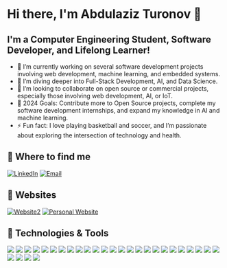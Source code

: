 # Hi there, I'm Abdulaziz Turonov 👋

## I'm a Computer Engineering Student, Software Developer, and Lifelong Learner!

- 🔭 I’m currently working on several software development projects involving web development, machine learning, and embedded systems.
- 🌱 I’m diving deeper into Full-Stack Development, AI, and Data Science.
- 👯 I’m looking to collaborate on open source or commercial projects, especially those involving web development, AI, or IoT.
- 🥅 2024 Goals: Contribute more to Open Source projects, complete my software development internships, and expand my knowledge in AI and machine learning.
- ⚡ Fun fact: I love playing basketball and soccer, and I’m passionate about exploring the intersection of technology and health.

## 💼 Where to find me
[![LinkedIn](https://img.shields.io/badge/-Abdulaziz%20Turonov-blue?style=flat-square&logo=Linkedin&logoColor=white&link=https://www.linkedin.com/in/abdulaziz-turonov-63ab3a260/)](https://www.linkedin.com/in/abdulaziz-turonov-63ab3a260/)
[![Email](https://img.shields.io/badge/-Email-D14836?style=flat-square&logo=Gmail&logoColor=white&link=mailto:aturonov@mun.ca)](mailto:aturonov@mun.ca)

## 🔗 Websites
[![Website2](https://img.shields.io/badge/-CarbonRepay-22D3FA?style=flat-square&logo=Website&logoColor=white&link=https://abdultur.github.io/CarbonRepay/)]([https://abdultur.github.io/CarbonRepay/](https://carbonrepay-bb68f998cf59.herokuapp.com/))
[![Personal Website](https://img.shields.io/badge/-abdulturonov.ca-000000?style=flat-square&logo=Website&logoColor=white&link=https://abdulturonov.ca)](https://abdulturonov.ca)

## 🔧 Technologies & Tools
![](https://img.shields.io/badge/Code-Java-informational?style=flat&logo=java&logoColor=white&color=2bbc8a)
![](https://img.shields.io/badge/Code-Python-informational?style=flat&logo=python&logoColor=white&color=2bbc8a)
![](https://img.shields.io/badge/Code-C/C++-informational?style=flat&logo=cplusplus&logoColor=white&color=2bbc8a)
![](https://img.shields.io/badge/Code-C%23-informational?style=flat&logo=csharp&logoColor=white&color=2bbc8a)
![](https://img.shields.io/badge/Code-SQL-informational?style=flat&logo=postgresql&logoColor=white&color=2bbc8a)
![](https://img.shields.io/badge/Code-JavaScript/TypeScript-informational?style=flat&logo=javascript&logoColor=white&color=2bbc8a)
![](https://img.shields.io/badge/Code-HTML/CSS-informational?style=flat&logo=html5&logoColor=white&color=2bbc8a)
![](https://img.shields.io/badge/Code-XML-informational?style=flat&logo=xml&logoColor=white&color=2bbc8a)
![](https://img.shields.io/badge/Code-MATLAB-informational?style=flat&logo=mathworks&logoColor=white&color=2bbc8a)
![](https://img.shields.io/badge/Code-VHDL/Verilog-informational?style=flat&logo=verilog&logoColor=white&color=2bbc8a)
![](https://img.shields.io/badge/Framework-React-informational?style=flat&logo=react&logoColor=white&color=2bbc8a)
![](https://img.shields.io/badge/Framework-Vue-informational?style=flat&logo=vue.js&logoColor=white&color=2bbc8a)
![](https://img.shields.io/badge/Framework-Node.js/Express-informational?style=flat&logo=node.js&logoColor=white&color=2bbc8a)
![](https://img.shields.io/badge/Framework-.NET-informational?style=flat&logo=dotnet&logoColor=white&color=2bbc8a)
![](https://img.shields.io/badge/Framework-Flask/Django-informational?style=flat&logo=flask&logoColor=white&color=2bbc8a)
![](https://img.shields.io/badge/Framework-FastAPI-informational?style=flat&logo=fastapi&logoColor=white&color=2bbc8a)
![](https://img.shields.io/badge/Framework-Android_SDK-informational?style=flat&logo=android&logoColor=white&color=2bbc8a)
![](https://img.shields.io/badge/Framework-PostgreSQL/SQLite-informational?style=flat&logo=postgresql&logoColor=white&color=2bbc8a)
![](https://img.shields.io/badge/Framework-Pandas/NumPy-informational?style=flat&logo=pandas&logoColor=white&color=2bbc8a)
![](https://img.shields.io/badge/Tools-Git/GitHub-informational?style=flat&logo=git&logoColor=white&color=2bbc8a)
![](https://img.shields.io/badge/Tools-Docker-informational?style=flat&logo=docker&logoColor=white&color=2bbc8a)
![](https://img.shields.io/badge/Tools-Qt-informational?style=flat&logo=qt&logoColor=white&color=2bbc8a)
![](https://img.shields.io/badge/Tools-Bash-informational?style=flat&logo=gnubash&logoColor=white&color=2bbc8a)
![](https://img.shields.io/badge/Tools-Linux-informational?style=flat&logo=linux&logoColor=white&color=2bbc8a)
![](https://img.shields.io/badge/Tools-Jira-informational?style=flat&logo=jira&logoColor=white&color=2bbc8a)
![](https://img.shields.io/badge/Tools-CI/CD-informational?style=flat&logo=githubactions&logoColor=white&color=2bbc8a)
![](https://img.shields.io/badge/Tools-Android_Studio-informational?style=flat&logo=androidstudio&logoColor=white&color=2bbc8a)
![](https://img.shields.io/badge/Tools-Firebase-informational?style=flat&logo=firebase&logoColor=white&color=2bbc8a)
![](https://img.shields.io/badge/Tools-Excel-informational?style=flat&logo=microsoftexcel&logoColor=white&color=2bbc8a)






